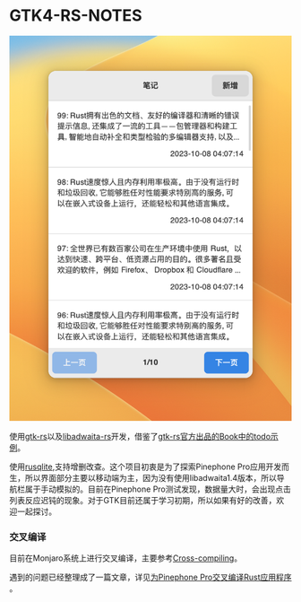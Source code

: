 # GTK4-RS-NOTES

![](./screenshot.png)

使用[gtk-rs](https://github.com/gtk-rs/gtk4-rs/tree/master)以及[libadwaita-rs](https://gitlab.gnome.org/World/Rust/libadwaita-rs)开发，借鉴了[gtk-rs官方出品的Book中的todo示例](https://gtk-rs.org/gtk4-rs/stable/latest/book/introduction.html)。

使用[rusqlite](https://github.com/rusqlite/rusqlite),支持增删改查。这个项目初衷是为了探索Pinephone Pro应用开发而生，所以界面部分主要以移动端为主，因为没有使用libadwaita1.4版本，所以导航栏属于手动模拟的。目前在Pinephone Pro测试发现，数据量大时，会出现点击列表反应迟钝的现象。对于GTK目前还属于学习初期，所以如果有好的改善，欢迎一起探讨。

### 交叉编译
目前在Monjaro系统上进行交叉编译，主要参考[Cross-compiling](https://wiki.pine64.org/wiki/Cross-compiling#Installing_The_Toolchain)。

遇到的问题已经整理成了一篇文章，详见[为Pinephone Pro交叉编译Rust应用程序
](https://c2lang.com/2023/09/10/cross-compile-rust-applications-for-the-pinephone-pro/)。